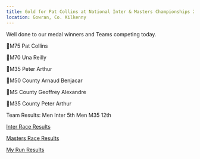 ```yaml
---
title: Gold for Pat Collins at National Inter & Masters Championships 2023
location: Gowran, Co. Kilkenny
---
```


Well done to our medal winners and Teams competing today.

<p>🥇M75 Pat Collins</p>
<p>🥉M70 Una Reilly</p>
<p>🥉M35 Peter Arthur</p>
<p>🥇M50 County Arnaud Benjacar</p>
<p>🥈MS County Geoffrey Alexandre</p>
<p>🥈M35 County Peter Arthur</p>

Team Results:
Men Inter 5th 
Men M35 12th

<a href="/races/2023-02-12-national-inter-xc/" target="_blank" rel="noopener noreferrer">Inter Race Results</a>

<a href="/races/2023-02-12-National-Masters-XC/" target="_blank" rel="noopener noreferrer">Masters Race Results</a>

<a href="https://www.myrunresults.com/events/123ie_national_inter__masters_xc_championships/4774/results" target="_blank" rel="noopener noreferrer">My Run Results</a>
